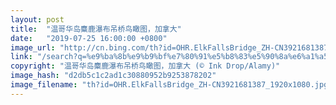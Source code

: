 ```yaml
---
layout: post
title:  "温哥华岛麋鹿瀑布吊桥鸟瞰图，加拿大"
date:   "2019-07-25 16:00:00 +0800"
image_url: "http://cn.bing.com/th?id=OHR.ElkFallsBridge_ZH-CN3921681387_1920x1080.jpg&rf=LaDigue_1920x1080.jpg&pid=hp"
link: "/search?q=%e9%ba%8b%e9%b9%bf%e7%80%91%e5%b8%83%e5%90%8a%e6%a1%a5&form=hpcapt&mkt=zh-cn"
copyright: "温哥华岛麋鹿瀑布吊桥鸟瞰图，加拿大 (© Ink Drop/Alamy)"
image_hash: "d2db5c1c2ad1c30880952b9253878202"
image_filename: "th?id=OHR.ElkFallsBridge_ZH-CN3921681387_1920x1080.jpg&rf=LaDigue_1920x1080.jpg&pid=hp"
---
```

